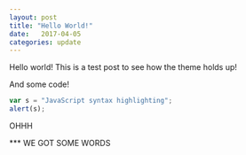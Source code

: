 ```yaml
---
layout: post
title: "Hello World!"
date:   2017-04-05
categories: update
---
```


Hello world! This is a test post to see how the theme holds up!

And some code!

```javascript
var s = "JavaScript syntax highlighting";
alert(s);
```

OHHH

*** WE GOT SOME WORDS

